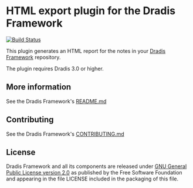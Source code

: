 # HTML export plugin for the Dradis Framework

[![Build Status](https://secure.travis-ci.org/dradis/dradis-html_export.png?branch=master)](http://travis-ci.org/dradis/dradis-html_export)


This plugin generates an HTML report for the notes in your [Dradis Framework](https://github.com/dradis/dradisframework) repository.

The plugin requires Dradis 3.0 or higher.


## More information

See the Dradis Framework's [README.md](https://github.com/dradis/dradisframework/blob/master/README.md)


## Contributing

See the Dradis Framework's [CONTRIBUTING.md](https://github.com/dradis/dradisframework/blob/master/CONTRIBUTING.md)


## License

Dradis Framework and all its components are released under [GNU General Public License version 2.0](http://www.gnu.org/licenses/old-licenses/gpl-2.0.html) as published by the Free Software Foundation and appearing in the file LICENSE included in the packaging of this file.
